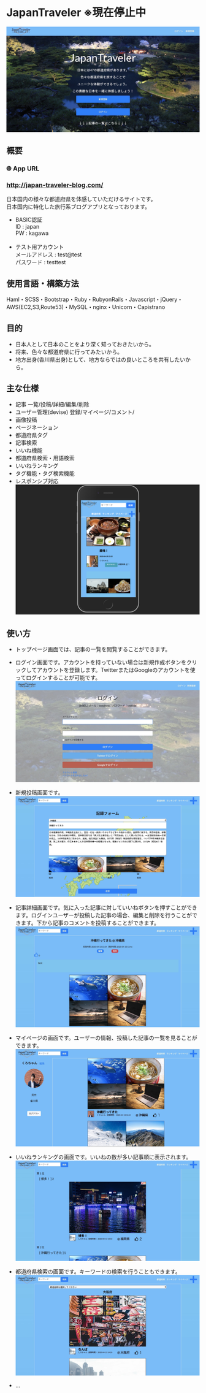 # JapanTraveler ※現在停止中
![personal1.jpg](./readme_images/personal1.jpg)
## 概要
### 🌐  App URL
### **http://japan-traveler-blog.com/**
日本国内の様々な都道府県を体感していただけるサイトです。<br>
日本国内に特化した旅行系ブログアプリとなっております。<br>
* BASIC認証<br>
ID : japan<br>
PW : kagawa<br><br>
* テスト用アカウント<br>
メールアドレス : test@test<br>
パスワード : testtest 

## 使用言語・構築方法<br>
Haml・SCSS・Bootstrap・Ruby・RubyonRails・Javascript・jQuery・AWS(EC2,S3,Route53)・MySQL・nginx・Unicorn・Capistrano

## 目的
* 日本人として日本のことをより深く知っておきたいから。<br>
* 将来、色々な都道府県に行ってみたいから。<br>
* 地方出身(香川県出身)として、地方ならではの良いところを共有したいから。<br>

## 主な仕様
* 記事 一覧/投稿/詳細/編集/削除<br>
* ユーザー管理(devise) 登録/マイページ/コメント/<br>
* 画像投稿<br>
* ページネーション<br>
* 都道府県タグ<br>
* 記事検索<br>
* いいね機能<br>
* 都道府県検索・用語検索<br>
* いいねランキング<br>
* タグ機能・タグ検索機能<br>
* レスポンシブ対応<br>
![personal2.jpg](./readme_images/personal10.jpg)
## 使い方
* トップページ画面では、記事の一覧を閲覧することができます。<br>
* ログイン画面です。アカウントを持っていない場合は新規作成ボタンをクリックしてアカウントを登録します。TwitterまたはGoogleのアカウントを使ってログインすることが可能です。<br>
![personal2.jpg](./readme_images/personal2.jpg)
* 新規投稿画面です。<br>
![personal3.jpg](./readme_images/personal3.jpg)
* 記事詳細画面です。気に入った記事に対していいねボタンを押すことができます。ログインユーザーが投稿した記事の場合、編集と削除を行うことができます。下から記事のコメントを投稿することができます。<br>
![personal6.jpg](./readme_images/personal6.jpg)
* マイページの画面です。ユーザーの情報、投稿した記事の一覧を見ることができます。<br>
![personal7.jpg](./readme_images/personal7.jpg)
* いいねランキングの画面です。いいねの数が多い記事順に表示されます。<br>
![personal8.jpg](./readme_images/personal8.jpg)
* 都道府県検索の画面です。キーワードの検索を行うこともできます。<br>
![personal9.jpg](./readme_images/personal9.jpg)

* ...
